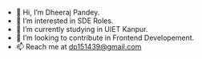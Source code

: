- 👋 Hi, I’m Dheeraj Pandey.
- 👀 I’m interested in SDE Roles.
- 🌱 I’m currently studying in UIET Kanpur.
- 💞️ I’m looking to contribute in Frontend Developement.
- 📫 Reach me at dp151439@gmail.com
